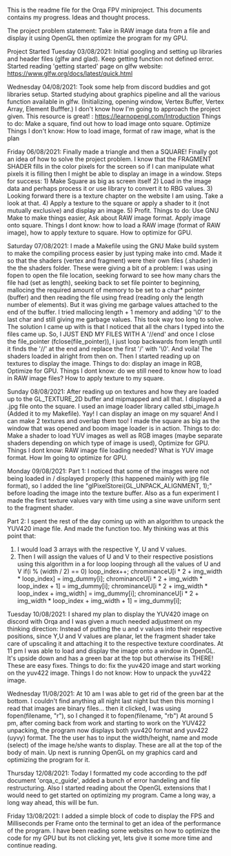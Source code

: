 This is the readme file for the Orqa FPV miniproject. This documents contains my progress. Ideas and thought process.

The project problem statement:
 Take in RAW image data from a file and display it using OpenGL then optimize the program for my GPU.

Project Started Tuesday 03/08/2021:
Initial googling and setting up libraries and header files (glfw and glad). Keep getting function not defined error.
Started reading 'getting started' page on glfw website: https://www.glfw.org/docs/latest/quick.html

Wednesday 04/08/2021:
Took some help from discord buddies and got libraries setup.
Started studying about graphics pipeline and all the various function available in glfw. (Initializing, opening window, Vertex Buffer, Vertex Array, Element Bufffer.)
I don't know how I'm going to approach the project given.
This resource is great! : https://learnopengl.com/Introduction
Things to do: Make a square, find out how to load image onto square. Optimize
Things I don't know: How to load image, format of raw image, what is the plan

Friday 06/08/2021:
Finally made a triangle and then a SQUARE!
Finally got an idea of how to solve the project problem.
I know that the FRAGMENT SHADER fills in the color pixels for the screen so if I can manipulate what pixels it is filling then I might be able to display an image in a window.
Steps for success:
    1) Make Square as big as screen itself
    2) Load in the image data and perhaps process it or use library to convert it to RBG values.
    3) Looking forward there is a texture chapter on the website I am using. Take a look at that.
    4) Apply a texture to the square or apply a shader to it (not mutually exclusive) and display an image.
    5) Profit.
Things to do: Use GNU Make to make things easier, Ask about RAW image format. Apply image onto square.
Things I dont know: how to load a RAW image (format of RAW image), how to apply texture to square. How to optimize for GPU.

Saturday 07/08/2021:
I made a Makefile using the GNU Make build system to make the compiling process easier by just typing make into cmd.
Made it so that the shaders (vertex and fragment) were their own files (.shader) in the the shaders folder. These were giving a bit of a problem:
I was using fopen to open the file location, seeking forward to see how many chars the file had (set as length), seeking back to set file pointer to beginning, mallocing the required amount of memory to be set to a char* pointer (buffer) and then reading the file using fread (reading only the length number of elements). But it was giving me garbage values attached to the end of the buffer. I tried mallocing length + 1 memory and adding '\0' to the last char and still giving me garbage values.
This took way too long to solve. The solution I came up with is that I noticed that all the chars I typed into the files came up. So, I JUST END MY FILES WITH A '//end' and once I close the file_pointer (fclose(file_pointer)), I just loop backwards from length until it finds the '//' at the end and replace the first '/' with '\0'.
And voila! The shaders loaded in alright from then on.
Then I started reading up on textures to display the image.
Things to do: display an image in RGB, Optimize for GPU.
Things I dont know: do we still need to know how to load in RAW image files? How to apply texture to my square.

Sunday 08/08/2021:
After reading up on textures and how they are loaded up to the GL_TEXTURE_2D buffer and mipmapped and all that. I displayed a .jpg file onto the square. I used an image loader library called stbi_image.h (Added it to my Makefile).
Yay! I can display an image on my square! And I can make 2 textures and overlap them too! I made the square as big as the window that was opened and boom image loader is in action.
Things to do: Make a shader to load YUV images as well as RGB images (maybe separate shaders depending on which type of image is used), Optimize for GPU.
Things I dont know: RAW image file loading needed? What is YUV image format. How Im going to optimize for GPU.

Monday 09/08/2021:
Part 1:
I noticed that some of the images were not being loaded in / displayed properly (this happened mainly with jpg file format), so I added the line "glPixelStorei(GL_UNPACK_ALIGNMENT, 1);" before loading the image into the texture buffer. Also as a fun experiment I made the first texture values vary with time using a sine wave uniform sent to the fragment shader.

Part 2:
I spent the rest of the day coming up with an algorithm to unpack the YUV420 image file. And made the function too. My thinking was at this point that:
1) I would load 3 arrays with the respective  Y, U and V values.
2) Then I will assign the values of U and V to their respective posistions using this algorithm in a for loop looping through all the values of U and V
    if(i % (width / 2) == 0) loop_index++;
    chrominanceU[i * 2 + img_width * loop_index] = img_dummy[i];
    chrominanceU[i * 2 + img_width * loop_index + 1] = img_dummy[i];
    chrominanceU[i * 2 + img_width * loop_index + img_width] = img_dummy[i];
    chrominanceU[i * 2 + img_width * loop_index + img_width + 1] = img_dummy[i];

Tuesday 10/08/2021:
I shared my plan to display the YUV420 image on discord with Orqa and I was given a much needed adjustment on my thinking direction: Instead of putting the u and v values into their respective positions, since Y,U and V values are planar, let the fragment shader take care of upscaling it and attaching it to the respective texture coordinates.
At 11 pm  I was able to load and display the image onto a window in OpenGL. It's upside down and has a green bar at the top but otherwise its THERE! These are easy fixes.
Things to do: fix the yuv420 image and start working on the yuv422 image.
Things I do not know: How to unpack the yuv422 image.

Wednesday 11/08/2021:
At 10 am I was able to get rid of the green bar at the bottom. I couldn't find anything all night last night but then this morning I read that images are binary files... then it clicked, I was using fopen(filename, "r"), so I changed it to fopen(filename, "rb") 
At around 5 pm, after coming back from work and starting to work on the YUV422 unpacking, the program now displays both yuv420 format and yuv422 (uyvy) format. The the user has to input the width/height, name and mode (select) of the image he/she wants to display. These are all at the top of the body of main.
Up next is running OpenGL on my graphics card and optimizing the program for it.

Thursday 12/08/2021:
Today I formatted my code according to the pdf document 'orqa_c_guide', added a bunch of error handeling and file restructuring. Also I started reading about the OpenGL extensions that I would need to get started on optimizing my program. Came a long way, a long way ahead, this will be fun.

Friday 13/08/2021:
I added a simple block of code to display the FPS and Milliseconds per Frame onto the terminal to get an idea of the performance of the program. I have been reading some websites on how to optimize the code for my GPU but its not clicking yet, lets give it some more time and continue reading. 